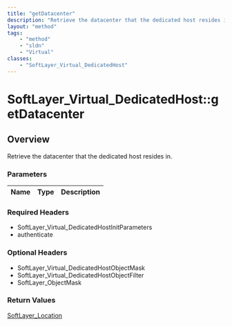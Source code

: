 ```yaml
---
title: "getDatacenter"
description: "Retrieve the datacenter that the dedicated host resides in."
layout: "method"
tags:
    - "method"
    - "sldn"
    - "Virtual"
classes:
    - "SoftLayer_Virtual_DedicatedHost"
---
```

# SoftLayer_Virtual_DedicatedHost::getDatacenter
## Overview 
Retrieve the datacenter that the dedicated host resides in.

### Parameters 
|Name | Type | Description |
| --- | --- | --- |


### Required Headers
* SoftLayer_Virtual_DedicatedHostInitParameters
* authenticate

### Optional Headers
* SoftLayer_Virtual_DedicatedHostObjectMask
* SoftLayer_Virtual_DedicatedHostObjectFilter
* SoftLayer_ObjectMask

### Return Values
<a href='/reference/datatypes/SoftLayer_Location'>SoftLayer_Location </a>
